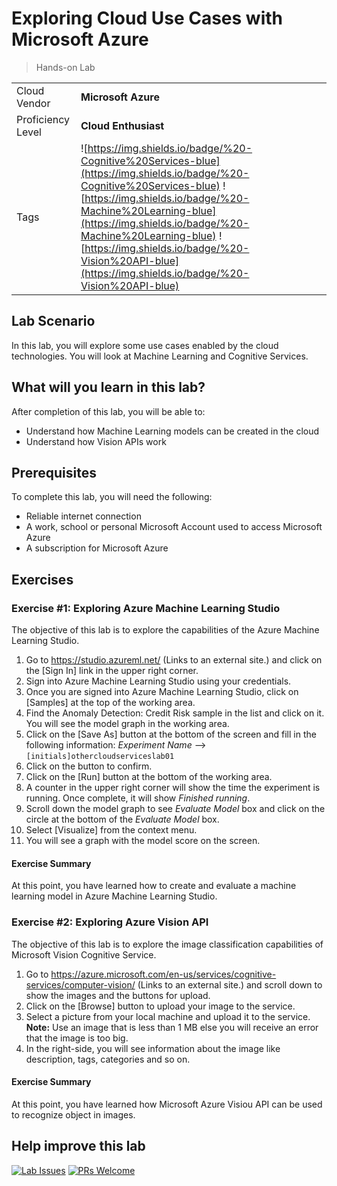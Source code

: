 # Exploring Cloud Use Cases with Microsoft Azure

> Hands-on Lab

|                   |                       |
| :---------------- | :-------------------- |
| Cloud Vendor      | **Microsoft Azure**   |
| Proficiency Level | **Cloud  Enthusiast** |
| Tags              |  ![https://img.shields.io/badge/%20-Cognitive%20Services-blue](https://img.shields.io/badge/%20-Cognitive%20Services-blue) ![https://img.shields.io/badge/%20-Machine%20Learning-blue](https://img.shields.io/badge/%20-Machine%20Learning-blue) ![https://img.shields.io/badge/%20-Vision%20API-blue](https://img.shields.io/badge/%20-Vision%20API-blue) |

## Lab Scenario
In this lab, you will explore some use cases enabled by the cloud technologies. You will look at Machine Learning and Cognitive Services.

## What will you learn in this lab?
After completion of this lab, you will be able to:

- Understand how Machine Learning models can be created in the cloud
- Understand how Vision APIs work

## Prerequisites
To complete this lab, you will need the following:

- Reliable internet connection
- A work, school or personal Microsoft Account used to access Microsoft Azure
- A subscription for Microsoft Azure

## Exercises

### Exercise #1: Exploring Azure Machine Learning Studio
The objective of this lab is to explore the capabilities of the Azure Machine Learning Studio.

1. Go to https://studio.azureml.net/ (Links to an external site.) and click on the [Sign In] link in the upper right corner.
2. Sign into Azure Machine Learning Studio using your credentials.
3. Once you are signed into Azure Machine Learning Studio, click on [Samples] at the top of the working area.
4. Find the Anomaly Detection: Credit Risk sample in the list and click on it. You will see the model graph in the working area.
5. Click on the [Save As] button at the bottom of the screen and fill in the following information:
  *Experiment Name* --> `[initials]othercloudserviceslab01`
6. Click on the button to confirm.
7. Click on the [Run] button at the bottom of the working area.
8. A counter in the upper right corner will show the time the experiment is running. Once complete, it will show *Finished running*.
9. Scroll down the model graph to see *Evaluate Model* box and click on the circle at the bottom of the *Evaluate Model* box.
10. Select [Visualize] from the context menu.
11. You will see a graph with the model score on the screen.

#### Exercise Summary
At this point, you have learned how to create and evaluate a machine learning model in Azure Machine Learning Studio.

### Exercise #2: Exploring Azure Vision API

The objective of this lab is to explore the image classification capabilities of Microsoft Vision Cognitive Service.

1. Go to https://azure.microsoft.com/en-us/services/cognitive-services/computer-vision/ (Links to an external site.) and scroll down to show the images and the buttons for upload.
2. Click on the [Browse] button to upload your image to the service.
3. Select a picture from your local machine and upload it to the service.
   **Note:** Use an image that is less than 1 MB else you will receive an error that the image is too big.
4. In the right-side, you will see information about the image like description, tags, categories and so on.

#### Exercise Summary
At this point, you have learned how Microsoft Azure Visiou API can be used to recognize object in images.

## Help improve this lab

[![Lab Issues](https://img.shields.io/github/issues/crimsonpinnacle/cloud-labs)](https://github.com/CrimsonPinnacle/cloud-labs/issues/new?assignees=toddysm&labels=new+lab&template=bug_template.md&title=) [![PRs Welcome](https://img.shields.io/badge/PRs-welcome-brightgreen.svg)](https://github.com/CrimsonPinnacle/cloud-labs/pulls)